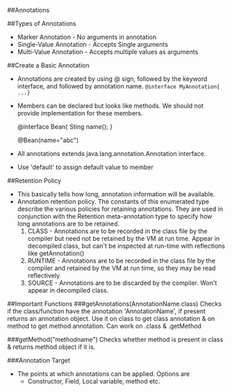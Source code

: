 ##Annotations

##Types of Annotations
* Marker Annotation - No arguments in annotation
* Single-Value Annotation - Accepts Single arguments
* Multi-Value Annotation - Accepts multiple values as arguments

##Create a Basic Annotation
* Annotations are created by using @ sign, followed by the keyword interface, and followed by annotation name.
  `@interface MyAnnotation{ ...}`
* Members can be declared but looks like methods. We should not provide implementation for these members.
 

    @interface Bean{
       Sting name();
    }


    @Bean(name="abc")

* All annotations extends java.lang.annotation.Annotation interface. 
* Use 'default' to assign default value to member

##Retention Policy
* This basically tells how long, annotation information will be available.
* Annotation retention policy. The constants of this enumerated type describe the various policies for retaining annotations. They are used in conjunction with the Retention meta-annotation type to specify how long annotations are to be retained.
  1. CLASS - Annotations are to be recorded in the class file by the compiler but need not be retained by the VM at run time. Appear in decompiled class, but can't be inspected at run-time with reflections like getAnnotation()
  2. RUNTIME - Annotations are to be recorded in the class file by the compiler and retained by the VM at run time, so they may be read reflectively.
  3. SOURCE - Annotations are to be discarded by the compiler. Won't appear in decompiled class.

##Important Functions
###getAnnotations(AnnotationName.class)
Checks if the class/function have the annotation 'AnnotationName', if present returns an annotation object.
Use it on class to get class annotation & on method to get method annotation. Can work on .class & .getMethod

###getMethod("methodname")
Checks whether method is present in class & returns method object if it is.  
 
###Annotation Target
* The points at which annotations can be applied. Options are
  - Constructor, Field, Local variable, method etc.